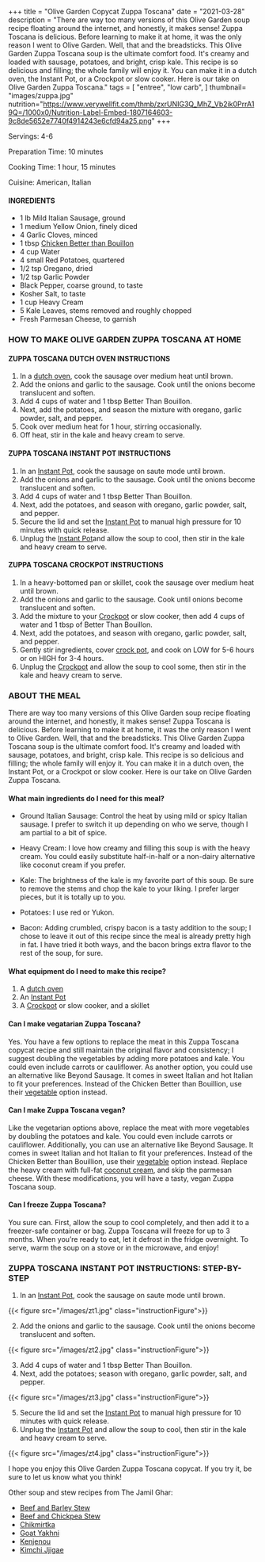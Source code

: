 
+++
title = "Olive Garden Copycat Zuppa Toscana"
date = "2021-03-28"
description = "There are way too many versions of this Olive Garden soup recipe floating around the internet, and honestly, it makes sense! Zuppa Toscana is delicious. Before learning to make it at home, it was the only reason I went to Olive Garden. Well, that and the breadsticks. This Olive Garden Zuppa Toscana soup is the ultimate comfort food. It's creamy and loaded with sausage, potatoes, and bright, crisp kale. This recipe is so delicious and filling; the whole family will enjoy it. You can make it in a dutch oven, the Instant Pot, or a Crockpot or slow cooker. Here is our take on Olive Garden Zuppa Toscana."
tags = [
    "entree",
    "low carb",
]
thumbnail= "images/zuppa.jpg"
nutrition="https://www.verywellfit.com/thmb/zxrUNIG3Q_MhZ_Vb2ik0PrrA19Q=/1000x0/Nutrition-Label-Embed-1807164603-9c8de5652e7740f4914243e6cfd94a25.png"
+++

Servings: 4-6 <!--more-->

Preparation Time: 10 minutes 

Cooking Time: 1 hour, 15 minutes

Cuisine: American, Italian

#### INGREDIENTS 

* 1 lb Mild Italian Sausage, ground 
* 1 medium Yellow Onion, finely diced 
* 4 Garlic Cloves, minced 
* 1 tbsp [Chicken Better than Bouillon](https://amzn.to/38081yU)
* 4 cup Water
* 4 small Red Potatoes, quartered 
* 1/2 tsp Oregano, dried
* 1/2 tsp Garlic Powder
* Black Pepper, coarse ground, to taste
* Kosher Salt, to taste
* 1 cup Heavy Cream 
* 5 Kale Leaves, stems removed and roughly chopped 
* Fresh Parmesan Cheese, to garnish 

### HOW TO MAKE OLIVE GARDEN ZUPPA TOSCANA AT HOME 

#### ZUPPA TOSCANA DUTCH OVEN INSTRUCTIONS 

1. In a [dutch oven](https://amzn.to/3sFYTY1), cook the sausage over medium heat until brown. 
2. Add the onions and garlic to the sausage. Cook until the onions become translucent and soften. 
3. Add 4 cups of water and 1 tbsp Better Than Bouillon. 
4. Next, add the potatoes, and season the mixture with oregano, garlic powder, salt, and pepper. 
5. Cook over medium heat for 1 hour, stirring occasionally.  
6. Off heat, stir in the kale and heavy cream to serve.

#### ZUPPA TOSCANA INSTANT POT INSTRUCTIONS 

1. In an [Instant Pot](https://amzn.to/3w5GDtJ), cook the sausage on saute mode until brown. 
2. Add the onions and garlic to the sausage. Cook until the onions become translucent and soften. 
3. Add 4 cups of water and 1 tbsp Better Than Bouillon. 
4. Next, add the potatoes, and season with oregano, garlic powder, salt, and pepper. 
5. Secure the lid and set the [Instant Pot](https://amzn.to/3w5GDtJ) to manual high pressure for 10 minutes with quick release.  
6. Unplug the [Instant Pot](https://amzn.to/3w5GDtJ)and allow the soup to cool, then stir in the kale and heavy cream to serve. 

#### ZUPPA TOSCANA CROCKPOT INSTRUCTIONS 

1. In a heavy-bottomed pan or skillet, cook the sausage over medium heat until brown. 
2. Add the onions and garlic to the sausage. Cook until onions become translucent and soften. 
3. Add the mixture to your [Crockpot](https://amzn.to/3zIa7hR) or slow cooker, then add 4 cups of water and 1 tbsp of Better Than Bouillon. 
4. Next, add the potatoes, and season with oregano, garlic powder, salt, and pepper. 
5. Gently stir ingredients, cover [crock pot](https://amzn.to/3zIa7hR), and cook on LOW for 5-6 hours or on HIGH for 3-4 hours.  
6. Unplug the [Crockpot](https://amzn.to/3zIa7hR) and allow the soup to cool some, then stir in the kale and heavy cream to serve. 

### ABOUT THE MEAL

There are way too many versions of this Olive Garden soup recipe floating around the internet, and honestly, it makes sense! Zuppa Toscana is delicious. Before learning to make it at home, it was the only reason I went to Olive Garden. Well, that and the breadsticks. This Olive Garden Zuppa Toscana soup is the ultimate comfort food. It's creamy and loaded with sausage, potatoes, and bright, crisp kale. This recipe is so delicious and filling; the whole family will enjoy it. You can make it in a dutch oven, the Instant Pot, or a Crockpot or slow cooker. Here is our take on Olive Garden Zuppa Toscana.

#### What main ingredients do I need for this meal?

* Ground Italian Sausage: Control the heat by using mild or spicy Italian sausage. I prefer to switch it up depending on who we serve, though I am partial to a bit of spice.

* Heavy Cream: I love how creamy and filling this soup is with the heavy cream. You could easily substitute half-in-half or a non-dairy alternative like coconut cream if you prefer.  

* Kale: The brightness of the kale is my favorite part of this soup. Be sure to remove the stems and chop the kale to your liking. I prefer larger pieces, but it is totally up to you. 

* Potatoes: I use red or Yukon. 

* Bacon: Adding crumbled, crispy bacon is a tasty addition to the soup; I chose to leave it out of this recipe since the meal is already pretty high in fat. I have tried it both ways, and the bacon brings extra flavor to the rest of the soup, for sure. 

#### What equipment do I need to make this recipe? 

1. A [dutch oven](https://amzn.to/3sFYTY1) 
2. An [Instant Pot](https://amzn.to/3w5GDtJ)
3. A [Crockpot](https://amzn.to/3zIa7hR) or slow cooker, and a skillet 

#### Can I make vegatarian Zuppa Toscana? 

Yes. You have a few options to replace the meat in this Zuppa Toscana copycat recipe and still maintain the original flavor and consistency; I suggest doubling the vegetables by adding more potatoes and kale. You could even include carrots or cauliflower. As another option, you could use an alternative like Beyond Sausage. It comes in sweet Italian and hot Italian to fit your preferences. Instead of the Chicken Better than Bouillion, use their [vegetable](https://amzn.to/3kK88Fi) option instead. 

#### Can I make Zuppa Toscana vegan? 

Like the vegetarian options above, replace the meat with more vegetables by doubling the potatoes and kale. You could even include carrots or cauliflower. Additionally, you can use an alternative like Beyond Sausage. It comes in sweet Italian and hot Italian to fit your preferences. Instead of the Chicken Better than Bouillion, use their [vegetable](https://amzn.to/3kK88Fi) option instead. Replace the heavy cream with full-fat [coconut cream](https://amzn.to/3ufLoA8), and skip the parmesan cheese. With these modifications, you will have a tasty, vegan Zuppa Toscana soup. 

#### Can I freeze Zuppa Toscana? 

You sure can. First, allow the soup to cool completely, and then add it to a freezer-safe container or bag. Zuppa Toscana will freeze for up to 3 months. When you’re ready to eat, let it defrost in the fridge overnight. To serve, warm the soup on a stove or in the microwave, and enjoy!

### ZUPPA TOSCANA INSTANT POT INSTRUCTIONS: STEP-BY-STEP  

1. In an [Instant Pot](https://amzn.to/3w5GDtJ), cook the sausage on saute mode until brown. 

{{< figure src="/images/zt1.jpg" class="instructionFigure">}}

2. Add the onions and garlic to the sausage. Cook until the onions become translucent and soften. 

{{< figure src="/images/zt2.jpg" class="instructionFigure">}}

3. Add 4 cups of water and 1 tbsp Better Than Bouillon. 
4. Next, add the potatoes; season with oregano, garlic powder, salt, and pepper. 

{{< figure src="/images/zt3.jpg" class="instructionFigure">}}

5. Secure the lid and set the [Instant Pot](https://amzn.to/3w5GDtJ) to manual high pressure for 10 minutes with quick release.  
6. Unplug the [Instant Pot](https://amzn.to/3w5GDtJ) and allow the soup to cool, then stir in the kale and heavy cream to serve. 

{{< figure src="/images/zt4.jpg" class="instructionFigure">}}

I hope you enjoy this Olive Garden Zuppa Toscana copycat. If you try it, be sure to let us know what you think! 

Other soup and stew recipes from The Jamil Ghar:

* [Beef and Barley Stew](https://www.jamilghar.com/recipe/beef_and_barley_stew/)
* [Beef and Chickpea Stew](https://www.jamilghar.com/recipe/beef_chickpea_stew/)
* [Chikmirtka](https://www.jamilghar.com/recipe/georgian_soup/)
* [Goat Yakhni](https://www.jamilghar.com/recipe/goat_yakhni/)
* [Kenjenou](https://www.jamilghar.com/recipe/kedjenou/)
* [Kimchi Jjigae](https://www.jamilghar.com/recipe/kimchi_jigae/)
